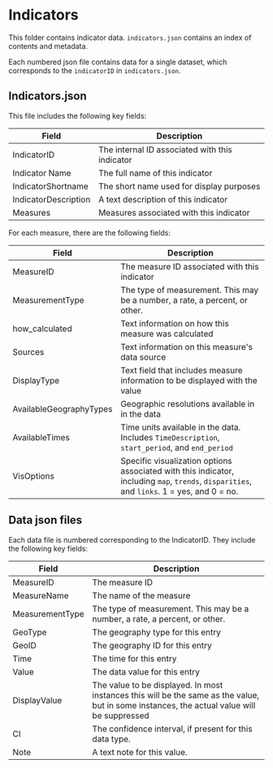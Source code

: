 # Indicators

This folder contains indicator data. `indicators.json` contains an index of contents and metadata.

Each numbered json file contains data for a single dataset, which corresponds to the `indicatorID` in `indicators.json`.

## Indicators.json
This file includes the following key fields:

| Field    | Description   |
|----------|---|
| IndicatorID  | The internal ID associated with this indicator |
| Indicator Name | The full name of this indicator  |
| IndicatorShortname | The short name used for display purposes  |
| IndicatorDescription        | A text description of this indicator  |
| Measures         | Measures associated with this indicator  |

For each measure, there are the following fields:

| Field    | Description   |
|----------|---|
| MeasureID  | The measure ID associated with this indicator |
| MeasurementType | The type of measurement. This may be a number, a rate, a percent, or other. |
| how_calculated | Text information on how this measure was calculated  |
| Sources        | Text information on this measure's data source |
| DisplayType         | Text field that includes measure information to be displayed with the value  |
| AvailableGeographyTypes         | Geographic resolutions available in in the data  |
| AvailableTimes         | Time units available in the data. Includes `TimeDescription`, `start_period`, and `end_period`  |
| VisOptions         | Specific visualization options associated with this indicator, including `map`, `trends`, `disparities`, and `links`. 1 = yes, and 0 = no.  |

## Data json files
Each data file is numbered corresponding to the IndicatorID. They include the following key fields:

| Field    | Description   |
|----------|---|
| MeasureID  | The measure ID |
| MeasureName | The name of the measure |
| MeasurementType | The type of measurement. This may be a number, a rate, a percent, or other.  |
| GeoType        | The geography type for this entry |
| GeoID         | The geography ID for this entry  |
| Time         | The time for this entry  |
| Value         | The data value for this entry |
| DisplayValue         | The value to be displayed. In most instances this will be the same as the value, but in some instances, the actual value will be suppressed   |
| CI   | The confidence interval, if present for this data type.  |
| Note   | A text note for this value. |